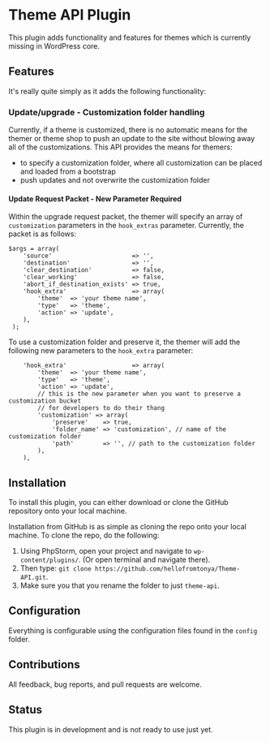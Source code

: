 # Theme API Plugin

This plugin adds functionality and features for themes which is currently missing in WordPress core.
	 	
## Features
It's really quite simply as it adds the following functionality:

### Update/upgrade - Customization folder handling
Currently, if a theme is customized, there is no automatic means for the themer or theme shop to push an update to the site without blowing away all of the customizations.  This API provides the means for themers:

- to specify a customization folder, where all customization can be placed and loaded from a bootstrap
- push updates and not overwrite the customization folder

#### Update Request Packet - New Parameter Required
Within the upgrade request packet, the themer will specify an array of  `customization` parameters in the `hook_extras` parameter.  Currently, the packet is as follows:

```
$args = array(
 	'source'                      => '',
 	'destination'                 => '',
 	'clear_destination'           => false,
 	'clear_working'               => false,
 	'abort_if_destination_exists' => true,
 	'hook_extra'                  => array(
 		'theme'  => 'your theme name',
 		'type'   => 'theme',
 		'action' => 'update',
 	),
 );
 ```

To use a customization folder and preserve it, the themer will add the following new parameters to the `hook_extra` parameter:

```
 	'hook_extra'                  => array(
 		'theme'  => 'your theme name',
 		'type'   => 'theme',
 		'action' => 'update',
 		// this is the new parameter when you want to preserve a customization bucket
 		// for developers to do their thang
 		'customization' => array(
 			'preserve'    => true,
 			'folder_name' => 'customization', // name of the customization folder
 			'path'        => '', // path to the customization folder
 		),
 	),
```

## Installation

To install this plugin, you can either download or clone the GitHub repository onto your local machine.

Installation from GitHub is as simple as cloning the repo onto your local machine.  To clone the repo, do the following:

1. Using PhpStorm, open your project and navigate to `wp-content/plugins/`. (Or open terminal and navigate there).
2. Then type: `git clone https://github.com/hellofromtonya/Theme-API.git`.
3. Make sure you that you rename the folder to just `theme-api`.

## Configuration
Everything is configurable using the configuration files found in the `config` folder.

## Contributions

All feedback, bug reports, and pull requests are welcome.

## Status

This plugin is in development and is not ready to use just yet.